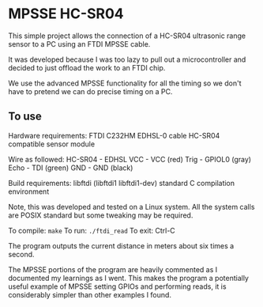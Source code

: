 # MPSSE HC-SR04

This simple project allows the connection of a HC-SR04 ultrasonic range sensor to a PC using an FTDI MPSSE cable.

It was developed because I was too lazy to pull out a microcontroller and decided to just offload the work to an FTDI chip.

We use the advanced MPSSE functionality for all the timing so we don't have to pretend we can do precise timing on a PC.

## To use

Hardware requirements:
	FTDI C232HM EDHSL-0 cable
	HC-SR04 compatible sensor module

Wire as followed:
	HC-SR04 - EDHSL
	VCC     - VCC (red)
	Trig    - GPIOL0 (gray)
	Echo    - TDI (green)
	GND     - GND (black)

Build requirements:
	libftdi (libftdi1 libftdi1-dev)
	standard C compilation environment

Note, this was developed and tested on a Linux system. All the system calls are POSIX standard but some tweaking may be required.

To compile: `make`
To run: `./ftdi_read`
To exit: Ctrl-C

The program outputs the current distance in meters about six times a second.

The MPSSE portions of the program are heavily commented as I documented my learnings as I went. This makes the program a potentially useful example of MPSSE setting GPIOs and performing reads, it is considerably simpler than other examples I found.
